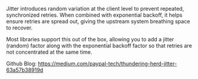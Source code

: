 Jitter introduces random variation at the client level to prevent repeated, synchronized retries. When combined with exponential backoff, it helps ensure retries are spread out, giving the upstream system breathing space to recover.

Most libraries support this out of the box, allowing you to add a jitter (random) factor along with
the exponential backoff factor so that retries are not concentrated at the same time.

Github Blog: https://medium.com/paypal-tech/thundering-herd-jitter-63a57b38919d